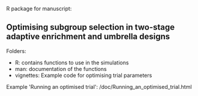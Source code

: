 R package for manuscript:

## Optimising subgroup selection in two-stage adaptive enrichment and umbrella designs

Folders: 

- R: contains functions to use in the simulations
- man: documentation of the functions
- vignettes: Example code for optimising trial parameters

Example 'Running an optimised trial': /doc/Running_an_optimised_trial.html
